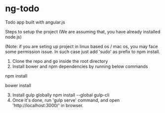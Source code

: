 # ng-todo
Todo app built with angular.js

Steps to setup the project (We are assuming that, you have already installed node.js)

(Note: if you are seting up project in linux based os / mac os, you may face some permission issue. In such case just add 'sudo' as prefix to npm install.

1. Clone the repo and go inside the root directory
2. Install bower and npm dependencies by running below commands

npm install

bower install

3. Install gulp globally
npm install --global gulp-cli
4. Once it's done, run 'gulp serve' command, and open 'http://localhost:3000/' in browser.
